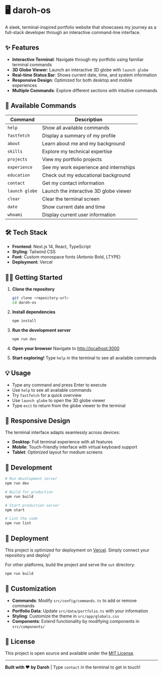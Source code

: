# 🖥️ daroh-os

A sleek, terminal-inspired portfolio website that showcases my journey as a full-stack developer through an interactive command-line interface.

## ✨ Features

- **Interactive Terminal**: Navigate through my portfolio using familiar terminal commands
- **3D Globe Viewer**: Launch an interactive 3D globe with `launch globe`
- **Real-time Status Bar**: Shows current date, time, and system information
- **Responsive Design**: Optimized for both desktop and mobile experiences
- **Multiple Commands**: Explore different sections with intuitive commands

## 🚀 Available Commands

| Command | Description |
|---------|-------------|
| `help` | Show all available commands |
| `fastfetch` | Display a summary of my profile |
| `about` | Learn about me and my background |
| `skills` | Explore my technical expertise |
| `projects` | View my portfolio projects |
| `experience` | See my work experience and internships |
| `education` | Check out my educational background |
| `contact` | Get my contact information |
| `launch globe` | Launch the interactive 3D globe viewer |
| `clear` | Clear the terminal screen |
| `date` | Show current date and time |
| `whoami` | Display current user information |

## 🛠️ Tech Stack

- **Frontend**: Next.js 14, React, TypeScript
- **Styling**: Tailwind CSS
- **Font**: Custom monospace fonts (Antonio Bold, LTYPE)
- **Deployment**: Vercel

## 🏃‍♂️ Getting Started

1. **Clone the repository**
   ```bash
   git clone <repository-url>
   cd daroh-os
   ```

2. **Install dependencies**
   ```bash
   npm install
   ```

3. **Run the development server**
   ```bash
   npm run dev
   ```

4. **Open your browser**
   Navigate to [http://localhost:3000](http://localhost:3000)

5. **Start exploring!**
   Type `help` in the terminal to see all available commands

## 💡 Usage

- Type any command and press Enter to execute
- Use `help` to see all available commands
- Try `fastfetch` for a quick overview
- Use `launch globe` to open the 3D globe viewer
- Type `exit` to return from the globe viewer to the terminal

## 📱 Responsive Design

The terminal interface adapts seamlessly across devices:
- **Desktop**: Full terminal experience with all features
- **Mobile**: Touch-friendly interface with virtual keyboard support
- **Tablet**: Optimized layout for medium screens

## 🔧 Development

```bash
# Run development server
npm run dev

# Build for production
npm run build

# Start production server
npm start

# Lint the code
npm run lint
```

## 🚀 Deployment

This project is optimized for deployment on [Vercel](https://vercel.com). Simply connect your repository and deploy!

For other platforms, build the project and serve the `out` directory:

```bash
npm run build
```

## 🎨 Customization

- **Commands**: Modify `src/config/commands.ts` to add or remove commands
- **Portfolio Data**: Update `src/data/portfolio.ts` with your information
- **Styling**: Customize the theme in `src/app/globals.css`
- **Components**: Extend functionality by modifying components in `src/components/`

## 📄 License

This project is open source and available under the [MIT License](LICENSE).

---

**Built with ❤️ by Daroh** | Type `contact` in the terminal to get in touch!
